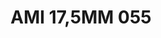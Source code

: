 ---
title: AMI 17,5MM 055
date: 
draft: false

# descripcion
description : Anillo de plata 925 y cubics. Modelo sin fin (toda la vuelta completa del anillo con cubics). Espectacular!

materials: Plata 925

color: 

dimensions: 17,5 mm diámetro

code: 05-28-1222

type: "Anillos"

categories: []

price: $11.290,00

price_eftvo: $9.600,00

# Images
# first image will be shown in the product page
images:
  # - image: "images/path_to_image"
  # La ubicacion de las imagenes es imagenes/Anillos/Anillos.Microcubic/05-28-1222-ami-17,5mm-055
  - image: "./images/anillos/microcubic/05-28-1222-ami-17,5mm-055.jpg"
---